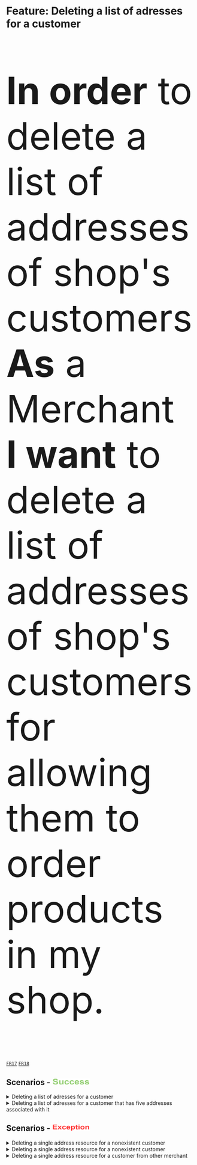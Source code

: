 <div class="container">
  <h1>Feature: Deleting a list of adresses for a customer</h1>
  <div class="panel panel-default">    
    <div class="panel-body"><p style="font-size:100px"><b>In order</b> to delete a list of addresses of shop's customers<br><b>As</b> a Merchant<br><b>I want</b> to delete a list of addresses of shop's customers for allowing them to order products in my shop.</p></div>    
  </div>
</div>

<a href="/business-domain-design/functional-requirements.md"><code>FR17</code></a>
<a href="/business-domain-design/functional-requirements.md"><code>FR18</code></a>

## Scenarios - <img src="success_icon.png" width="100" height="18">

<details>
  <summary>Deleting a list of adresses for a customer</summary><br>
  <b>Given</b> XXX<br>
  <b>And</b> XXX<br>
  <b>And</b> XXXX<br>
  <b>And</b> XXX<br>
  <b>And</b> XXX<br>
  <b>And</b> XXXX<br>
  <b>When</b> XXX<br>
  <b>Then</b> XXX<br>
  <b>And</b> XXXX<br>
  <b>And</b> XXXXX<br>
</details>

<details>
  <summary>Deleting a list of adresses for a customer that has five addresses associated with it</summary><br>  
</details>

## Scenarios - <img src="exception_icon.png" width="100" height="18">

<details>
  <summary>Deleting a single address resource for a nonexistent customer</summary><br>  
</details>

<details>
  <summary>Deleting a single address resource for a nonexistent customer</summary><br>  
</details>

<details>
  <summary>Deleting a single address resource for a customer from other merchant</summary><br>  
</details>